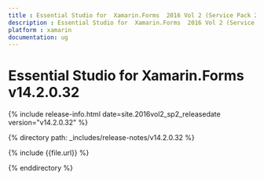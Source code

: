 ```yaml
---
title : Essential Studio for  Xamarin.Forms  2016 Vol 2 (Service Pack 2) Release Notes
description : Essential Studio for  Xamarin.Forms  2016 Vol 2 (Service Pack 2) Release Notes
platform : xamarin
documentation: ug
---
```


# Essential Studio for Xamarin.Forms v14.2.0.32

{% include release-info.html date=site.2016vol2_sp2_releasedate version="v14.2.0.32" %} 

{% directory path: _includes/release-notes/v14.2.0.32 %}

{% include {{file.url}} %}

{% enddirectory %}